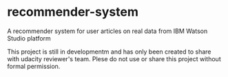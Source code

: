 # recommender-system
A recommender system for user articles on real data from IBM Watson Studio platform

This project is still in developmentm and has only been created to share with udacity reviewer's team.  Plese do not use or share this project without formal permission.


